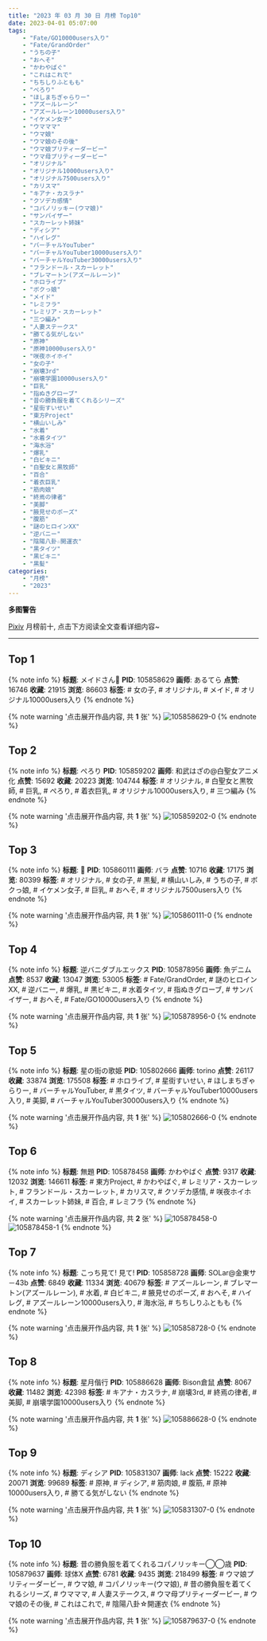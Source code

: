 ```yaml
---
title: "2023 年 03 月 30 日 月榜 Top10"
date: 2023-04-01 05:07:00
tags:
    - "Fate/GO10000users入り"
    - "Fate/GrandOrder"
    - "うちの子"
    - "おへそ"
    - "かわやばぐ"
    - "これはこれで"
    - "ちちしりふともも"
    - "ぺろり"
    - "ほしまちぎゃらりー"
    - "アズールレーン"
    - "アズールレーン10000users入り"
    - "イケメン女子"
    - "ウマママ"
    - "ウマ娘"
    - "ウマ娘のその後"
    - "ウマ娘プリティーダービー"
    - "ウマ母プリティーダービー"
    - "オリジナル"
    - "オリジナル10000users入り"
    - "オリジナル7500users入り"
    - "カリスマ"
    - "キアナ・カスラナ"
    - "クソデカ感情"
    - "コパノリッキー(ウマ娘)"
    - "サンバイザー"
    - "スカーレット姉妹"
    - "ディシア"
    - "ハイレグ"
    - "バーチャルYouTuber"
    - "バーチャルYouTuber10000users入り"
    - "バーチャルYouTuber30000users入り"
    - "フランドール・スカーレット"
    - "ブレマートン(アズールレーン)"
    - "ホロライブ"
    - "ボクっ娘"
    - "メイド"
    - "レミフラ"
    - "レミリア・スカーレット"
    - "三つ編み"
    - "人妻ステークス"
    - "勝てる気がしない"
    - "原神"
    - "原神10000users入り"
    - "咲夜ホイホイ"
    - "女の子"
    - "崩壊3rd"
    - "崩壊学園10000users入り"
    - "巨乳"
    - "指ぬきグローブ"
    - "昔の勝負服を着てくれるシリーズ"
    - "星街すいせい"
    - "東方Project"
    - "横山いしみ"
    - "水着"
    - "水着タイツ"
    - "海水浴"
    - "爆乳"
    - "白ビキニ"
    - "白聖女と黒牧師"
    - "百合"
    - "着衣巨乳"
    - "筋肉娘"
    - "終焉の律者"
    - "美脚"
    - "腋見せのポーズ"
    - "腹筋"
    - "謎のヒロインXX"
    - "逆バニー"
    - "陰陽八卦☆開運衣"
    - "黒タイツ"
    - "黒ビキニ"
    - "黒髪"
categories:
    - "月榜"
    - "2023"
---
```


<i class="fa fa-triangle-exclamation"></i>**多图警告**<i class="fa fa-triangle-exclamation"></i>

[Pixiv](https://www.pixiv.net/) 月榜前十, 点击下方阅读全文查看详细内容~

<!-- more -->

---

## Top 1

{% note info %}
**标题**: メイドさん🍋
**PID**: 105858629 **画师**: あるてら
**点赞**: 16746 **收藏**: 21915 **浏览**: 86603
**标签**: # 女の子, # オリジナル, # メイド, # オリジナル10000users入り
{% endnote %}

{% note warning '点击展开作品内容, 共 **1** 张' %}
![105858629-0](https://i.pixiv.re/img-original/img/2023/03/03/00/00/33/105858629_p0.png)
{% endnote %}

## Top 2

{% note info %}
**标题**: ぺろり
**PID**: 105859202 **画师**: 和武はざの@白聖女アニメ化
**点赞**: 15692 **收藏**: 20223 **浏览**: 104744
**标签**: # オリジナル, # 白聖女と黒牧師, # 巨乳, # ぺろり, # 着衣巨乳, # オリジナル10000users入り, # 三つ編み
{% endnote %}

{% note warning '点击展开作品内容, 共 **1** 张' %}
![105859202-0](https://i.pixiv.re/img-original/img/2023/03/03/00/08/41/105859202_p0.jpg)
{% endnote %}

## Top 3

{% note info %}
**标题**: 🖤
**PID**: 105860111 **画师**: バラ
**点赞**: 10716 **收藏**: 17175 **浏览**: 80399
**标签**: # オリジナル, # 女の子, # 黒髪, # 横山いしみ, # うちの子, # ボクっ娘, # イケメン女子, # 巨乳, # おへそ, # オリジナル7500users入り
{% endnote %}

{% note warning '点击展开作品内容, 共 **1** 张' %}
![105860111-0](https://i.pixiv.re/img-original/img/2023/03/03/00/35/38/105860111_p0.png)
{% endnote %}

## Top 4

{% note info %}
**标题**: 逆バニダブルエックス
**PID**: 105878956 **画师**: 魚デニム
**点赞**: 8537 **收藏**: 13047 **浏览**: 53005
**标签**: # Fate/GrandOrder, # 謎のヒロインXX, # 逆バニー, # 爆乳, # 黒ビキニ, # 水着タイツ, # 指ぬきグローブ, # サンバイザー, # おへそ, # Fate/GO10000users入り
{% endnote %}

{% note warning '点击展开作品内容, 共 **1** 张' %}
![105878956-0](https://i.pixiv.re/img-original/img/2023/03/03/20/10/14/105878956_p0.jpg)
{% endnote %}

## Top 5

{% note info %}
**标题**: 星の街の歌姫
**PID**: 105802666 **画师**: torino
**点赞**: 26117 **收藏**: 33874 **浏览**: 175508
**标签**: # ホロライブ, # 星街すいせい, # ほしまちぎゃらりー, # バーチャルYouTuber, # 黒タイツ, # バーチャルYouTuber10000users入り, # 美脚, # バーチャルYouTuber30000users入り
{% endnote %}

{% note warning '点击展开作品内容, 共 **1** 张' %}
![105802666-0](https://i.pixiv.re/img-original/img/2023/03/01/00/00/43/105802666_p0.jpg)
{% endnote %}

## Top 6

{% note info %}
**标题**: 無題
**PID**: 105878458 **画师**: かわやばぐ
**点赞**: 9317 **收藏**: 12032 **浏览**: 146611
**标签**: # 東方Project, # かわやばぐ, # レミリア・スカーレット, # フランドール・スカーレット, # カリスマ, # クソデカ感情, # 咲夜ホイホイ, # スカーレット姉妹, # 百合, # レミフラ
{% endnote %}

{% note warning '点击展开作品内容, 共 **2** 张' %}
![105878458-0](https://i.pixiv.re/img-original/img/2023/03/03/19/58/20/105878458_p0.jpg)
![105878458-1](https://i.pixiv.re/img-original/img/2023/03/03/19/58/20/105878458_p1.jpg)
{% endnote %}

## Top 7

{% note info %}
**标题**: こっち見て!  見て!
**PID**: 105858728 **画师**: SOLar@金東サ－43b
**点赞**: 6849 **收藏**: 11334 **浏览**: 40679
**标签**: # アズールレーン, # ブレマートン(アズールレーン), # 水着, # 白ビキニ, # 腋見せのポーズ, # おへそ, # ハイレグ, # アズールレーン10000users入り, # 海水浴, # ちちしりふともも
{% endnote %}

{% note warning '点击展开作品内容, 共 **1** 张' %}
![105858728-0](https://i.pixiv.re/img-original/img/2023/03/03/00/01/09/105858728_p0.png)
{% endnote %}

## Top 8

{% note info %}
**标题**: 星月偕行
**PID**: 105886628 **画师**: Bison倉鼠
**点赞**: 8067 **收藏**: 11482 **浏览**: 42398
**标签**: # キアナ・カスラナ, # 崩壊3rd, # 終焉の律者, # 美脚, # 崩壊学園10000users入り
{% endnote %}

{% note warning '点击展开作品内容, 共 **1** 张' %}
![105886628-0](https://i.pixiv.re/img-original/img/2023/03/03/23/51/05/105886628_p0.jpg)
{% endnote %}

## Top 9

{% note info %}
**标题**: ディシア
**PID**: 105831307 **画师**: lack
**点赞**: 15222 **收藏**: 20071 **浏览**: 99689
**标签**: # 原神, # ディシア, # 筋肉娘, # 腹筋, # 原神10000users入り, # 勝てる気がしない
{% endnote %}

{% note warning '点击展开作品内容, 共 **1** 张' %}
![105831307-0](https://i.pixiv.re/img-original/img/2023/03/02/00/00/15/105831307_p0.png)
{% endnote %}

## Top 10

{% note info %}
**标题**: 昔の勝負服を着てくれるコパノリッキー◯◯歳
**PID**: 105879637 **画师**: 球体X
**点赞**: 6781 **收藏**: 9435 **浏览**: 218499
**标签**: # ウマ娘プリティーダービー, # ウマ娘, # コパノリッキー(ウマ娘), # 昔の勝負服を着てくれるシリーズ, # ウマママ, # 人妻ステークス, # ウマ母プリティーダービー, # ウマ娘のその後, # これはこれで, # 陰陽八卦☆開運衣
{% endnote %}

{% note warning '点击展开作品内容, 共 **1** 张' %}
![105879637-0](https://i.pixiv.re/img-original/img/2023/03/03/20/32/44/105879637_p0.png)
{% endnote %}
